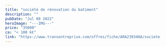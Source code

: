 ```yaml
---
title: "société de rénovation du batiment"
description: ""
pubDate: "Jul 08 2022"
heroImage: "---IMG---"
price: "35000"
ca: "< 100 k€"
link: "https://www.transentreprise.com/offres/fiche/ARA239340A/societe-de-renovation-du-batiment/rhone-alpes"
---
```

